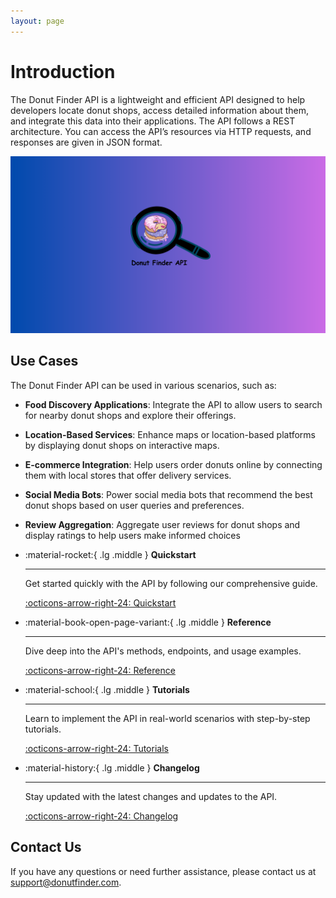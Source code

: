 ```yaml
---
layout: page
---
```


# Introduction

The Donut Finder API is a lightweight and efficient API designed to help developers locate donut shops, access detailed information about them, and integrate this data into their applications. The API follows a REST architecture. You can access the API’s resources via HTTP requests, and responses are given in JSON format.

![Alt text](images/logo.png)

## **Use Cases**

The Donut Finder API can be used in various scenarios, such as:

- **Food Discovery Applications**: Integrate the API to allow users to search for nearby donut shops and explore their offerings.

- **Location-Based Services**: Enhance maps or location-based platforms by displaying donut shops on interactive maps.

- **E-commerce Integration**: Help users order donuts online by connecting them with local stores that offer delivery services.

- **Social Media Bots**: Power social media bots that recommend the best donut shops based on user queries and preferences.

- **Review Aggregation**: Aggregate user reviews for donut shops and display ratings to help users make informed choices

<div class="grid cards" markdown>

-   :material-rocket:{ .lg .middle } __Quickstart__

    ---

    Get started quickly with the API by following our comprehensive guide.

    [:octicons-arrow-right-24: Quickstart](Quickstart/installation.md)

-   :material-book-open-page-variant:{ .lg .middle } __Reference__

    ---

    Dive deep into the API's methods, endpoints, and usage examples.

    [:octicons-arrow-right-24: Reference](Reference/donut-store/index.md)

-   :material-school:{ .lg .middle } __Tutorials__

    ---

    Learn to implement the API in real-world scenarios with step-by-step tutorials.

    [:octicons-arrow-right-24: Tutorials](tutorials/donut-store/filter-store-by-location.md)

-   :material-history:{ .lg .middle } __Changelog__

    ---

    Stay updated with the latest changes and updates to the API.

    [:octicons-arrow-right-24: Changelog](Changelog/changelog.md)

</div>


## **Contact Us**

If you have any questions or need further assistance, please contact us at support@donutfinder.com.